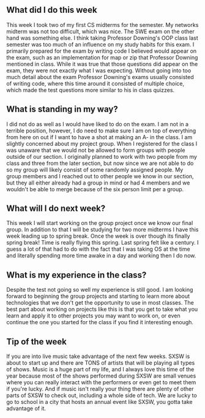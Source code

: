 <h2>What did I do this week</h2>

This week I took two of my first CS midterms for the semester. My networks midterm was not too difficult, which was nice. The SWE exam on the other hand was something else. I think taking Professor Downing's OOP class last semester was too much of an influence on my study habits for this exam. I primarily prepared for the exam by writing code I believed would appear on the exam, such as an implementation for map or zip that Professor Downing mentioned in class. While it was true that those questions did appear on the exam, they were not exactly what I was expecting. Without going into too much detail about the exam Professor Downing's exams usually consisted of writing code, where this time around it consisted of multiple choice, which made the test questions more similar to his in class quizzes.  

<h2> What is standing in my way?</h2> 

I did not do as well as I would have liked to do on the exam. I am not in a terrible position, however, I do need to make sure I am on top of everything from here on out if I want to have a shot at making an A- in the class. I am slightly concerned about my project group. When I registered for the class I was unaware that we would not be allowed to form groups with people outside of our section. I originally planned to work with two people from my class and three from the later section, but now since we are not able to do so my group will likely consist of some randomly assigned people. My group members and I reached out to other people we know in our section, but they all either already had a group in mind or had 4 members and we wouldn't be able to merge because of the six person limit per a group. 

<h2> What will I do next week? </h2> 

This week I will start working on the group project once we know our final group. In addition to that I will be studying for two more midterms I have this week leading up to spring break. Once the week is over though its finally spring break! Time is really flying this spring. Last spring felt like a century. I guess a lot of that had to do with the fact that I was taking OS at the time and literally spending more time awake in a day and working then I do now. 

<h2>What is my experience in the class?</h2> 

Despite the test not going so well my experience is still good. I am looking forward to beginning the group projects and starting to learn more about technologies that we don't get the opportunity to use in most classes. The best part about working on projects like this is that you get to take what you learn and apply it to other projects you may want to work on, or even continue the one you started for the class if you find it interesting enough. 

<h2>Tip of the week</h2> 

If you are into live music take advantage of the next few weeks. SXSW is about to start up and there are TONS of artists that will be playing all types of shows. Music is a huge part of my life, and I always love this time of the year because most of the shows performed during SXSW are small venues where you can really interact with the performers or even get to meet them if you're lucky. And if music isn't really your thing there are plenty of other parts of SXSW to check out, including a whole side of tech. We are lucky to go to school in a city that hosts an annual event like SXSW, you gotta take advantage of it. 
